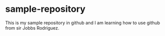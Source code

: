 # sample-repository

This is my sample repository in github and I am learning how to use github from sir Jobbs Rodriguez.